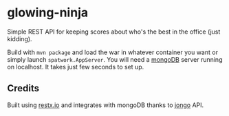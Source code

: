 glowing-ninja
=============

Simple REST API for keeping scores about who's the best in the office (just kidding).

Build with `mvn package` and load the war in whatever container you want or simply launch `spatwork.AppServer`.
You will need a [mongoDB](http://www.mongodb.org/) server running on localhost. It takes just few seconds to set up.

## Credits

Built using [restx.io](http://restx.io) and integrates with mongoDB thanks to [jongo](http://jongo.org) API.
